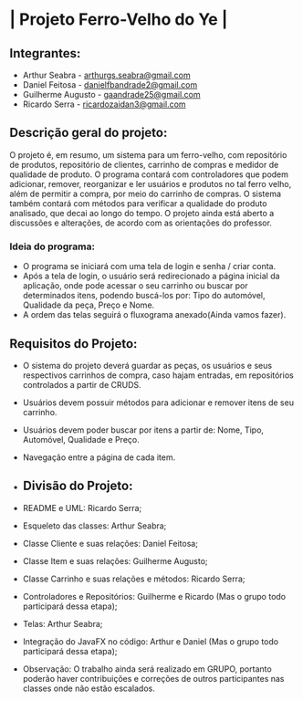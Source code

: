 # | Projeto Ferro-Velho do Ye |

## Integrantes:
* Arthur Seabra - arthurgs.seabra@gmail.com
* Daniel Feitosa - danielfbandrade2@gmail.com
* Guilherme Augusto - gaandrade25@gmail.com
* Ricardo Serra - ricardozaidan3@gmail.com

## Descrição geral do projeto:
O projeto é, em resumo, um sistema para um ferro-velho, com repositório de produtos, repositório de clientes, carrinho de compras e medidor de qualidade de produto.
O programa contará com controladores que podem adicionar, remover, reorganizar e ler usuários e produtos no tal ferro velho, além de permitir a compra, por meio do carrinho de compras. O sistema também contará com métodos para verificar a qualidade do produto analisado, que decai ao longo do tempo.
O projeto ainda está aberto a discussões e alterações, de acordo com as orientações do professor.

### Ideia do programa:
* O programa se iniciará com uma tela de login e senha / criar conta.  
* Após a tela de login, o usuário será redirecionado a página inicial da aplicação, onde pode acessar o seu carrinho ou buscar por determinados itens, podendo buscá-los por: Tipo do automóvel, Qualidade da peça, Preço e Nome.
* A ordem das telas seguirá o fluxograma anexado(Ainda vamos fazer).

## Requisitos do Projeto:
* O sistema do projeto deverá guardar as peças, os usuários e seus respectivos carrinhos de compra, caso hajam entradas, em repositórios controlados a partir de CRUDS.
* Usuários devem possuir métodos para adicionar e remover itens de seu carrinho.
* Usuários devem poder buscar por itens a partir de: Nome, Tipo, Automóvel, Qualidade e Preço.
* Navegação entre a página de cada item.

* ## Divisão do Projeto:
* README e UML: Ricardo Serra;
* Esqueleto das classes: Arthur Seabra;
* Classe Cliente e suas relações: Daniel Feitosa;
* Classe Item e suas relações: Guilherme Augusto;
* Classe Carrinho e suas relações e métodos: Ricardo Serra;
* Controladores e Repositórios: Guilherme e Ricardo (Mas o grupo todo participará dessa etapa);
* Telas: Arthur Seabra;
* Integração do JavaFX no código: Arthur e Daniel (Mas o grupo todo participará dessa etapa);
* Observação: O trabalho ainda será realizado em GRUPO, portanto poderão haver contribuições e correções de outros participantes nas classes onde não estão escalados.
